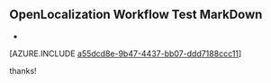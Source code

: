 ## OpenLocalization Workflow Test MarkDown
* 

[AZURE.INCLUDE [a55dcd8e-9b47-4437-bb07-ddd7188ccc11](calleeMd1.md)]

 
thanks!